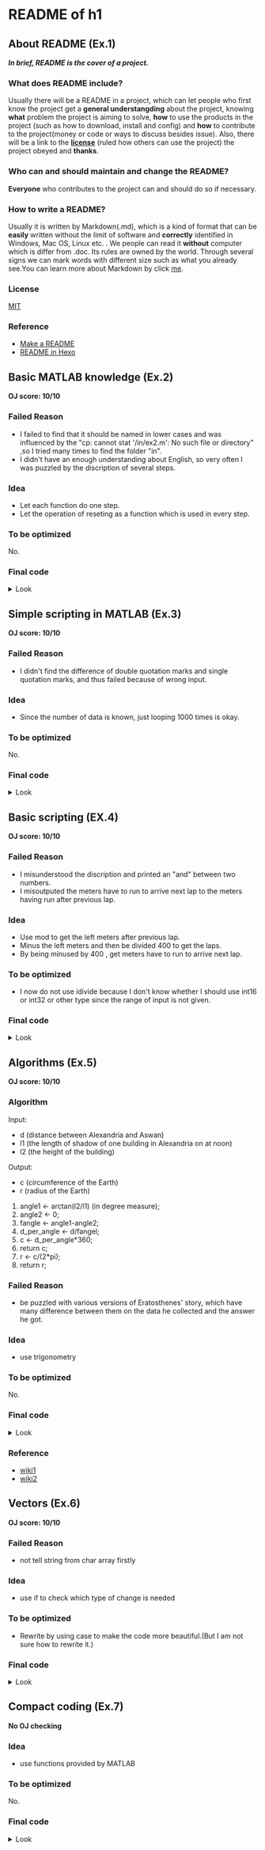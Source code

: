 # README of h1

## About README (Ex.1)

***In brief, README is the cover of a project.***

### What does README include?

Usually there will be a README in a project, which can let people who first know the project get a **general understangding** about the project, knowing **what** problem the project is aiming to solve, **how** to use the products in the project (such as how to download, install and config) and **how** to contribute to the project(money or code or ways to discuss besides issue). Also, there will be a link to the [**license**](https://opensource.org/licenses/) (ruled how others can use the project) the project obeyed and **thanks**.

### Who can and should maintain and change the README?

**Everyone** who contributes to the project can and should do so if necessary.

### How to write a README?

Usually it is written by Markdown(.md), which is a kind of format that can be **easily** written without the limit of software and **correctly** identified in Windows, Mac OS, Linux etc. . We people can read it **without** computer which is differ from .doc. Its rules are owned by the world. Through several signs we can mark words with different size such as what you already see.You can learn more about Markdown by click [me](https://www.markdownguide.org/).

### License

[MIT](https://choosealicense.com/licenses/mit/)

### Reference

 - [Make a README][1] 
 - [README in Hexo][2]

## Basic MATLAB knowledge (Ex.2) 

**OJ score: 10/10**

### Failed Reason

 - I failed to find that it should be named in lower cases and was influenced by the "cp: cannot stat '/in/ex2.m': No such file or directory" ,so I tried many times to find the folder "in".
 - I didn't have an enough understanding about English, so very often I was puzzled by the discription of several steps.

### Idea

 - Let each function do one step.
 - Let the operation of reseting as a function which is used in every step.

### To be optimized

No.

### Final code

<details>
<summary>Look</summary>

```MATLAB
[x,y]=Ex2_step1();
[x,y]=Ex2_step2(x,y);
[x,y]=Ex2_step3(x,y);
[x,y]=Ex2_step4(x,y);
[x,y,z]=Ex2_step5(x,y);
[x,y,z,w]=Ex2_step6(z);
[x,y]=Ex2_step7(x,y,w);
function [x,y]=Ex2_init()
    x=[3;2;6;8];
    y=[4;1;3;5];
end
function [x,y]=Ex2_step1()    
    [x,y]=Ex2_init();
    disp(x)
    disp(y)
    Ex2_init();% Because specifications 2, after question 1, there still be a reset.
end
function [x,y]=Ex2_step2(x,y)
    y(5)= sum(x);
    disp(x);
    disp(y);
    [x,y]=Ex2_init();
end
function [x,y]=Ex2_step3(x,y)
    x=x.^y;
    disp(x);
    disp(y);
    [x,y]=Ex2_init();
end
function [x,y]=Ex2_step4(x,y)
    y=x.\y;
    disp(y);
    disp(x);
    [x,y]=Ex2_init();
end
function [x,y,z]=Ex2_step5(x,y)     
    z=x.*y;
    disp(x);
    disp(y);
    disp(z);
    [x,y]=Ex2_init();
end
function [x,y,z,w]=Ex2_step6(z)
    w=sum(z);
    disp(z);
    disp(w);
    [x,y]=Ex2_init();% Because specifications 2, even there is no chagnge of x and y, there still be a reset.
end
function [x,y]=Ex2_step7(x,y,w)
    disp(x);
    disp(y);
    disp(w);
    disp(x'*y-w);
    [x,y]=Ex2_init();% because specifications 2
    % The result comes from the action that firstly, multiplies the nonconjugate transpose of x and
    % y by multiplying corresponding elements and then minus w.
end
```

</details>

## Simple scripting in MATLAB (Ex.3)

**OJ score: 10/10**

### Failed Reason

 - I didn't find the difference of double quotation marks and single quotation marks, and thus failed because of wrong input.

### Idea

 - Since the number of data is known, just looping 1000 times is okay.

### To be optimized

No.

### Final code

<details>
<summary>Look</summary>

```matlab
for i=1:1000 %Having know the total number 1000
    t_s=input('');
    t_d=t_s/(24*60*60);
    disp(t_d);
end
```

</details>

## Basic scripting (EX.4)

**OJ score: 10/10**

### Failed Reason

 - I misunderstood the discription and printed an "and" between two numbers.
 - I misoutputed the meters have to run to arrive next lap to the meters having run after previous lap.

### Idea

 - Use mod to get the left meters after previous lap.
 - Minus the left meters and then be divided 400 to get the laps.
 - By being minused by 400 , get meters have to run to arrive next lap.

### To be optimized

 - I now do not use idivide because I don't know whether I should use int16 or int32 or other type since the range of input is not given.

### Final code

<details>
<summary>Look</summary>

```matlab
l=input('');
left=mod (l,400);
lap=(l-left)/400;% can also use idivide
left=400-left;
disp(lap);
disp(left);
```

</details>

## Algorithms (Ex.5)

**OJ score: 10/10**

### Algorithm

Input: 
 - d (distance between Alexandria and Aswan)
 - l1 (the length of shadow of one building in Alexandria on at noon)
 - l2 (the height of the building)

Output: 
 - c (circumference of the Earth)
 - r (radius of the Earth)

1. angle1 <- arctan(l2/l1) (in degree measure);
2. angle2 <- 0;
3. fangle <- angle1-angle2;
4. d_per_angle <- d/fangel;
5. c <- d_per_angle*360;
6. return c;
7. r <- c/(2*pi);
8. return r;

### Failed Reason

 - be puzzled with various versions of Eratosthenes' story, which have many difference between them on the data he collected and the answer he got.

### Idea

 - use trigonometry

### To be optimized

No.

### Final code

<details>
<summary>Look</summary>

```matlab
%reference: wiki
angel=7.2;
meter=5000*160;
meter_per_angel=meter/angel;
c=meter_per_angel*360;
disp(c/1000);
r=c/2/pi;
disp(r/1000);
```

</details>

### Reference

 - [wiki1][3] 
 - [wiki2][4]
  
## Vectors (Ex.6)

**OJ score: 10/10**

### Failed Reason

 - not tell string from char array firstly 

### Idea

 - use if to check which type of change is needed

### To be optimized

 - Rewrite by using case to make the code more beautiful.(But I am not sure how to rewrite it.)

### Final code

<details>
<summary>Look</summary>

```matlab
data=input('');
type=input('','s');
if (strcmp('stones to pounds',type)) % char array can be checked whether they "=="  only when they have the same length (num of elements in the array) 
    fans=14.*data;
elseif (strcmp(type,'pounds to kg'))
    fans=(6.35/14).*data;
else fans=data/6.35;
end
disp(fans);
```

</details>

## Compact coding (Ex.7)

**No OJ checking**

### Idea

 - use functions provided by MATLAB

### To be optimized

No.

### Final code

<details>
<summary>Look</summary>

```matlab
ans1=primes(100000)% from 1 to 100000
ans2=prod(randi(10,1,5))% get a 1*5 random int from 1 to 10 and then get the product
```

</details>

[1]:https://www.makeareadme.com/
[2]:https://github.com/hexojs/hexo/blob/master/README.md
[3]:https://en.wikipedia.org/wiki/Eratosthenes
[4]:https://en.wikipedia.org/wiki/Earth%27s_circumference